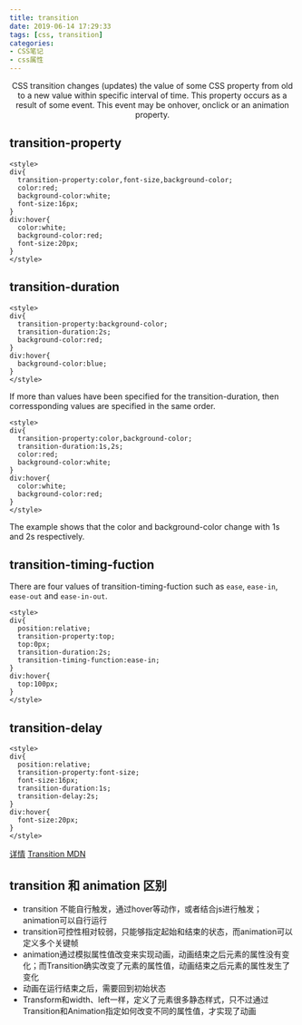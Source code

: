 ```yaml
---
title: transition
date: 2019-06-14 17:29:33
tags: [css, transition]
categories:
- CSS笔记
- css属性
---
```

<center>CSS transition changes (updates) the value of some CSS property from old to a new value within specific interval of time. This property occurs as a result of some event. This event may be onhover, onclick or an animation property.</center>
<!-- more -->

## transition-property

```
<style>
div{
  transition-property:color,font-size,background-color;
  color:red;
  background-color:white;
  font-size:16px;
}
div:hover{
  color:white;
  background-color:red;
  font-size:20px;
}
</style>
```

## transition-duration

```
<style>
div{
  transition-property:background-color;
  transition-duration:2s;
  background-color:red;
}
div:hover{
  background-color:blue;
}
</style>
```

If more than values have been specified for the transition-duration, then corressponding values are specified in the same order.

```
<style>
div{
  transition-property:color,background-color;
  transition-duration:1s,2s;
  color:red;
  background-color:white;
}
div:hover{
  color:white;
  background-color:red;
}
</style>
```

The example shows that the color and background-color change with 1s and 2s respectively.

## transition-timing-fuction

There are four values of transition-timing-fuction such as `ease`, `ease-in`, `ease-out` and `ease-in-out`.

```
<style>
div{
  position:relative;
  transition-property:top;
  top:0px;
  transition-duration:2s;
  transition-timing-function:ease-in;
}
div:hover{
  top:100px;
}
</style>
```

## transition-delay

```
<style>
div{
  position:relative;
  transition-property:font-size;
  font-size:16px;
  transition-duration:1s;
  transition-delay:2s;
}
div:hover{
  font-size:20px;
}
</style>
```

[详情](https://www.web4college.com/css/web-css-transition.php)
[Transition MDN](https://developer.mozilla.org/zh-CN/docs/Web/CSS/transition)

## transition 和 animation 区别

- transition 不能自行触发，通过hover等动作，或者结合js进行触发；animation可以自行运行
- transition可控性相对较弱，只能够指定起始和结束的状态，而animation可以定义多个关键帧
- animation通过模拟属性值改变来实现动画，动画结束之后元素的属性没有变化；而Transition确实改变了元素的属性值，动画结束之后元素的属性发生了变化
- 动画在运行结束之后，需要回到初始状态
- Transform和width、left一样，定义了元素很多静态样式，只不过通过Transition和Animation指定如何改变不同的属性值，才实现了动画